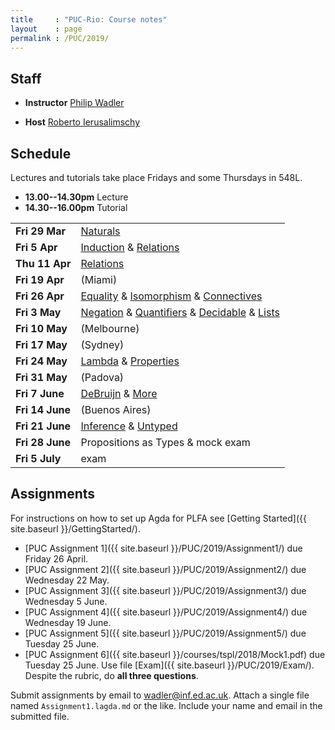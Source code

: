 ```yaml
---
title     : "PUC-Rio: Course notes"
layout    : page
permalink : /PUC/2019/
---
```


## Staff

* **Instructor**
    [Philip Wadler](https://homepages.inf.ed.ac.uk/wadler)

* **Host**
    [Roberto Ierusalimschy](http://www.inf.puc-rio.br/~roberto/)

## Schedule

Lectures and tutorials take place Fridays and some Thursdays in 548L.
* **13.00--14.30pm** Lecture
* **14.30--16.00pm** Tutorial

<table>
 <tr>
  <td><b>Fri 29 Mar</b></td>
  <td><a href="{{ site.baseurl }}/Naturals/">Naturals</a></td>
 </tr>
 <tr>
  <td><b>Fri 5 Apr</b></td>
  <td><a href="{{ site.baseurl }}/Induction/">Induction</a> &amp; <a href="{{ site.baseurl }}/Relations/">Relations</a></td>
 </tr>
 <tr>
  <td><b>Thu 11 Apr</b></td>
  <td><a href="{{ site.baseurl }}/Relations/">Relations</a></td>
 </tr>
 <tr>
  <td><b>Fri 19 Apr</b></td>
  <td>(Miami)</td>
 </tr>
 <tr>
  <td><b>Fri 26 Apr</b></td>
  <td><a href="{{ site.baseurl }}/Equality/">Equality</a> &amp;
      <a href="{{ site.baseurl }}/Isomorphism/">Isomorphism</a> &amp;
      <a href="{{ site.baseurl }}/Connectives/">Connectives</a></td>
 </tr>
 <tr>
  <td><b>Fri 3 May</b></td>
  <td><a href="{{ site.baseurl }}/Negation/">Negation</a> &amp;
      <a href="{{ site.baseurl }}/Quantifiers/">Quantifiers</a> &amp;
      <a href="{{ site.baseurl }}/Decidable/">Decidable</a> &amp;
      <a href="{{ site.baseurl }}/Lists/">Lists</a></td>
 </tr>
 <tr>
  <td><b>Fri 10 May</b></td>
  <td>(Melbourne)</td>
 </tr>
 <tr>
  <td><b>Fri 17 May</b></td>
  <td>(Sydney)</td>
 </tr>
 <tr>
  <td><b>Fri 24 May</b></td>
  <td><a href="{{ site.baseurl }}/Lambda/">Lambda</a> &amp;
      <a href="{{ site.baseurl }}/Properties/">Properties</a></td>
 </tr>
 <tr>
  <td><b>Fri 31 May</b></td>
  <td>(Padova)</td>
 </tr>
 <tr>
  <td><b>Fri 7 June</b></td>
  <td><a href="{{ site.baseurl }}/DeBruijn/">DeBruijn</a> &amp;
      <a href="{{ site.baseurl }}/More/">More</a></td>
 </tr>
 <tr>
  <td><b>Fri 14 June</b></td>
  <td>(Buenos Aires)</td>
 </tr>
 <tr>
  <td><b>Fri 21 June</b></td>
  <td><a href="{{ site.baseurl }}/Inference/">Inference</a> &amp;
      <a href="{{ site.baseurl }}/Untyped/">Untyped</a></td>
 </tr>
 <tr>
  <td><b>Fri 28 June</b></td>
  <td>Propositions as Types &amp; mock exam</td>
 </tr>
 <tr>
  <td><b>Fri 5 July</b></td>
  <td>exam</td>
 </tr>
</table>


## Assignments

For instructions on how to set up Agda for PLFA see [Getting Started]({{ site.baseurl }}/GettingStarted/).

* [PUC Assignment 1]({{ site.baseurl }}/PUC/2019/Assignment1/) due Friday 26 April.
* [PUC Assignment 2]({{ site.baseurl }}/PUC/2019/Assignment2/) due Wednesday 22 May.
* [PUC Assignment 3]({{ site.baseurl }}/PUC/2019/Assignment3/) due Wednesday 5 June.
* [PUC Assignment 4]({{ site.baseurl }}/PUC/2019/Assignment4/) due Wednesday 19 June.
* [PUC Assignment 5]({{ site.baseurl }}/PUC/2019/Assignment5/) due Tuesday 25 June.
* [PUC Assignment 6]({{ site.baseurl }}/courses/tspl/2018/Mock1.pdf) due Tuesday 25 June.
  Use file [Exam]({{ site.baseurl }}/PUC/2019/Exam/). Despite the rubric, do **all three questions**.

Submit assignments by email to [wadler@inf.ed.ac.uk](mailto:wadler@inf.ed.ac.uk).
Attach a single file named `Assignment1.lagda.md` or the like.  Include
your name and email in the submitted file.
